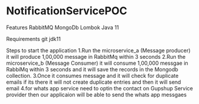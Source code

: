 # NotificationServicePOC

Features
   RabbitMQ
    MongoDb
    Lombok
    Java 11

Requirements
  git
  jdk11
  
  
Steps to start the application
1.Run the microservice_a (Message producer) it will produce 1,00,000 message in RabbitMq  within 3 seconds
2.Run the microservice_b (Message Consumer) it will consume 1,00,000 messgae in RabbiMq within 3 seconds and it will save the records in the Mongodb collection.
3.Once it consumes message and it will check for duplicate emails if its there it will not create duplicate entries and then it will send email 
4.for whats app service need to optin the contact  on Gupshup Service provider then  our applicaion will be able to send the whats app messgaes

